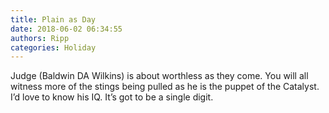 ```yaml
---
title: Plain as Day
date: 2018-06-02 06:34:55
authors: Ripp
categories: Holiday
---
```


 Judge (Baldwin DA Wilkins) is about worthless as they come. You will all witness more of the stings being pulled as he is the puppet of the Catalyst. I’d love to know his IQ. It’s got to be a single digit.